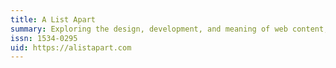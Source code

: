 ```yaml
---
title: A List Apart
summary: Exploring the design, development, and meaning of web content, with a special focus on web standards and best practices.
issn: 1534-0295
uid: https://alistapart.com
---
```

